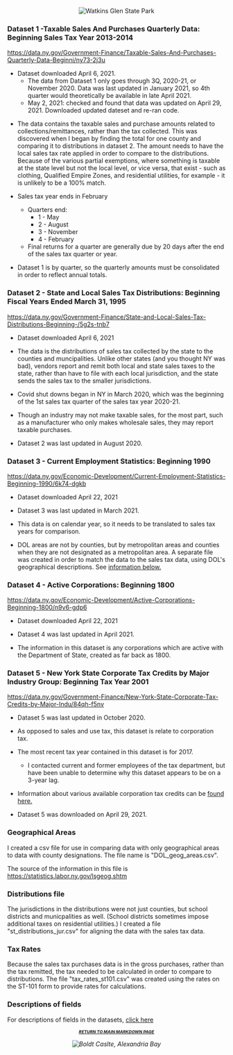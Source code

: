 <center>
    <img src="https://media.gettyimages.com/photos/waterfall-and-bridge-at-watkins-glen-state-park-new-york-picture-id1179601463?s=2048x2048" title="Watkins Glen State Park" alt="Watkins Glen State Park">
</center>


### Dataset 1 -Taxable Sales And Purchases Quarterly Data: Beginning Sales Tax Year 2013-2014

https://data.ny.gov/Government-Finance/Taxable-Sales-And-Purchases-Quarterly-Data-Beginni/ny73-2j3u

* Dataset downloaded April 6, 2021.
    * The data from Dataset 1 only goes through 3Q, 2020-21, or November 2020.  Data was last updated in January 2021, so 4th quarter would theoretically be available in late April 2021.
    * May 2, 2021: checked and found that data was updated on April 29, 2021.  Downloaded updated dateset and re-ran code.
<p>
    
* The data contains the taxable sales and purchase amounts related to collections/remittances, rather than the tax collected.  This was discovered when I began by finding the total for one county and comparing it to distributions in dataset 2.  The amount needs to have the local sales tax rate applied in order to compare to the distributions.  Because of the various partial exemptions, where something is taxable at the state level but not the local level, or vice versa, that exist - such as clothing, Qualified Empire Zones, and residential utilities, for example - it is unlikely to be a 100% match.
    
* Sales tax year ends in February
    * Quarters end: 
        - 1 - May
        - 2 - August
        - 3 - November
        - 4 - February
    * Final returns for a quarter are generally due by 20 days after the end of the sales tax quarter or year.
<p>
    
* Dataset 1 is by quarter, so the quarterly amounts must be consolidated in order to reflect annual totals.

### Dataset 2 - State and Local Sales Tax Distributions: Beginning Fiscal Years Ended March 31, 1995

https://data.ny.gov/Government-Finance/State-and-Local-Sales-Tax-Distributions-Beginning-/5g2s-tnb7

* Dataset downloaded April 6, 2021
    
* The data is the distributions of sales tax collected by the state to the counties and muncipalities.  Unlike other states (and you thought NY was bad), vendors report and remit both local and state sales taxes to the state, rather than have to file with each local jurisdiction, and the state sends the sales tax to the smaller jurisdictions.

* Covid shut downs began in NY in March 2020, which was the beginning of the 1st sales tax quarter of the sales tax year 2020-21.

* Though an industry may not make taxable sales, for the most part, such as a manufacturer who only makes wholesale sales, they may report taxable purchases.

* Dataset 2 was last updated in August 2020.

### Dataset 3 - Current Employment Statistics: Beginning 1990

https://data.ny.gov/Economic-Development/Current-Employment-Statistics-Beginning-1990/6k74-dgkb

* Dataset downloaded April 22, 2021

* Dataset 3 was last updated in March 2021.

* This data is on calendar year, so it needs to be translated to sales tax years for comparison.

* DOL areas are not by counties, but by metropolitan areas and counties when they are not designated as a metropolitan area.  A separate file was created in order to match the data to the sales tax data, using DOL's geographical descriptions.  See [information below.](datasets.md#geographical-areas)

### Dataset 4 - Active Corporations: Beginning 1800

https://data.ny.gov/Economic-Development/Active-Corporations-Beginning-1800/n9v6-gdp6

* Dataset downloaded April 22, 2021

* Dataset 4 was last updated in April 2021.
    
* The information in this dataset is any corporations which are active with the Department of State, created as far back as 1800.  

### Dataset 5 - New York State Corporate Tax Credits by Major Industry Group: Beginning Tax Year 2001

https://data.ny.gov/Government-Finance/New-York-State-Corporate-Tax-Credits-by-Major-Indu/84qh-f5nv

* Dataset 5 was last updated in October 2020.  
    
* As opposed to sales and use tax, this dataset is relate to corporation tax.

* The most recent tax year contained in this dataset is for 2017.
    * I contacted current and former employees of the tax department, but have been unable to determine why this dataset appears to be on a 3-year lag.
<p>
    
* Information about various available corporation tax credits can be [found here.](https://www.tax.ny.gov/bus/ct/article9a_tax_credits.htm)

* Dataset 5 was downloaded on April 29, 2021.

### Geographical Areas
    
I created a csv file for use in comparing data with only geographical areas to data with county designations.  The file name is "DOL_geog_areas.csv".

The source of the information in this file is https://statistics.labor.ny.gov/lsgeog.shtm

### Distributions file

The jurisdictions in the distributions were not just counties, but school districts and municpalities as well.  (School districts sometimes impose additional taxes on residential utilities.)  I created a file "st_distributions_jur.csv" for aligning the data with the sales tax data.
    
### Tax Rates
    
Because the sales tax purchases data is in the gross purchases, rather than the tax remitted, the tax needed to be calculated in order to compare to distributions.  The file "tax_rates_st101.csv" was created using the rates on the ST-101 form to provide rates for calculations.

### Descriptions of fields

For descriptions of fields in the datasets, [click here](fields.md)
</p>    

<p align="center">
    <center><h1 style="font-size:1vw">
        <i>
            <a href = "README.md">RETURN TO MAIN MARKDOWN PAGE</a></h1>
    </center>
    </p>

   <p align="center">
<center>
    <img src="https://media.gettyimages.com/photos/the-power-house-of-boldt-castle-on-heart-island-in-the-saint-lawrence-picture-id842386682?s=2048x2048" alt="Boldt Caslte, Alexandria Bay" title="Boldt Caslte, Alexandria Bay">
    </p>
</center>
